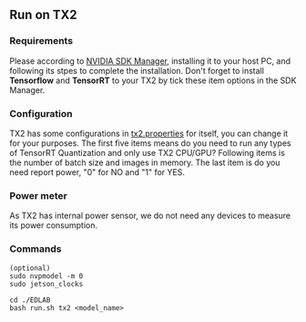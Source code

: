 ## Run on TX2

### Requirements
Please according to [NVIDIA SDK Manager](https://developer.nvidia.com/nvidia-sdk-manager), 
installing it to your host PC, and following its stpes to complete the installation. Don't forget to install **Tensorflow** and **TensorRT** to your TX2 by tick these item options in the SDK Manager.

### Configuration
TX2 has some configurations in [tx2.properties](https://github-partner.azc.ext.hp.com/hp-ntu-corp-lab/AI-004/blob/master/EDLAB/scripts/tx2/tx2.properties) for itself, you can change it for your purposes. The first five items means do you need to run any types of TensorRT Quantization and only use TX2 CPU/GPU? Following items is the number of batch size and images in memory. The last item is do you need report power, "0" for NO and "1" for YES.

### Power meter
As TX2 has internal power sensor, we do not need any devices to measure its power consumption.

### Commands
``` shell script
(optional)
sudo nvpmodel -m 0
sudo jetson_clocks

cd ./EDLAB
bash run.sh tx2 <model_name>
```
